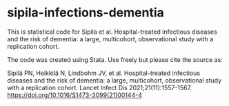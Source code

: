 # sipila-infections-dementia
This is statistical code for Sipila et al. Hospital-treated infectious diseases and the risk of dementia: a large, multicohort, observational study with a replication cohort.

The code was created using Stata. Use freely but please cite the source as:

Sipilä PN, Heikkilä N, Lindbohm JV, et al. Hospital-treated infectious diseases and the risk of dementia: a large, multicohort, observational study with a replication cohort. Lancet Infect Dis 2021;21(11):1557-1567. https://doi.org/10.1016/S1473-3099(21)00144-4
